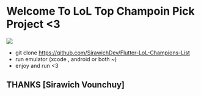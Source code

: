 # Welcome To LoL Top Champoin Pick Project  <3
![](previewapp.gif)


- git clone https://github.com/SirawichDev/Flutter-LoL-Champions-List
- run emulator (xcode , android or both ~)
- enjoy and run <3

<h2>THANKS [Sirawich Vounchuy]</h2>
